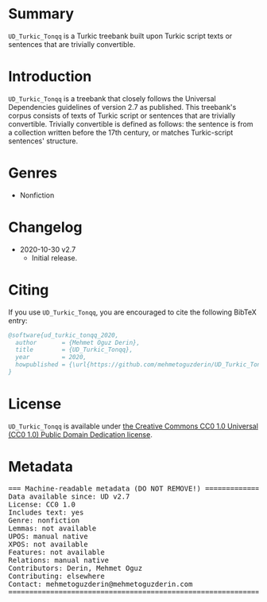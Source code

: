 # Summary

`UD_Turkic_Tonqq` is a Turkic treebank built upon Turkic script texts or sentences that are trivially convertible.


# Introduction

`UD_Turkic_Tonqq` is a treebank that closely follows the Universal Dependencies guidelines of version 2.7 as published.
This treebank's corpus consists of texts of Turkic script or sentences that are trivially convertible. Trivially
convertible is defined as follows: the sentence is from a collection written before the 17th century,
or matches Turkic-script sentences' structure.


# Genres

* Nonfiction


# Changelog

* 2020-10-30 v2.7
  * Initial release.


# Citing

If you use `UD_Turkic_Tonqq`, you are encouraged to cite the following BibTeX entry:

```BibTeX
@software{ud_turkic_tonqq_2020,
  author       = {Mehmet Oguz Derin},
  title        = {UD_Turkic_Tonqq},
  year         = 2020,
  howpublished = {\url{https://github.com/mehmetoguzderin/UD_Turkic_Tonqq}}
}
```


# License

`UD_Turkic_Tonqq` is available under [the Creative Commons CC0 1.0 Universal (CC0 1.0) Public Domain Dedication license](LICENSE.md).


# Metadata

<pre>
=== Machine-readable metadata (DO NOT REMOVE!) ================================
Data available since: UD v2.7
License: CC0 1.0
Includes text: yes
Genre: nonfiction
Lemmas: not available
UPOS: manual native
XPOS: not available
Features: not available
Relations: manual native
Contributors: Derin, Mehmet Oguz
Contributing: elsewhere
Contact: mehmetoguzderin@mehmetoguzderin.com
===============================================================================
</pre>
